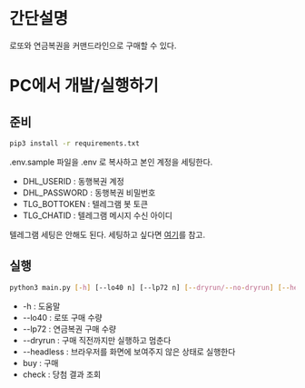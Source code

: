 # 간단설명

로또와 연금복권을 커맨드라인으로 구매할 수 있다.

# PC에서 개발/실행하기

## 준비

```bash
pip3 install -r requirements.txt
```

.env.sample 파일을 .env 로 복사하고 본인 계정을 세팅한다.

* DHL_USERID : 동행복권 계정
* DHL_PASSWORD : 동행복권 비밀번호
* TLG_BOTTOKEN : 텔레그램 봇 토큰
* TLG_CHATID : 텔레그램 메시지 수신 아이디

텔레그램 세팅은 안해도 된다. 세팅하고 싶다면 [여기](https://www.keywordontop.com/%EA%B5%AC%EA%B8%80seo/%ED%85%94%EB%A0%88%EA%B7%B8%EB%9E%A8-%EB%B4%87/)를 참고.

## 실행

```bash
python3 main.py [-h] [--lo40 n] [--lp72 n] [--dryrun/--no-dryrun] [--headless/--no-headless] {buy,check}
```

* -h : 도움말
* --lo40 : 로또 구매 수량
* --lp72 : 연금복권 구매 수량
* --dryrun : 구매 직전까지만 실행하고 멈춘다
* --headless : 브라우저를 화면에 보여주지 않은 상태로 실행한다
* buy : 구매
* check : 당첨 결과 조회
